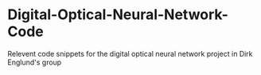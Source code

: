 # Digital-Optical-Neural-Network-Code
Relevent code snippets for the digital optical neural network project in Dirk Englund's group
